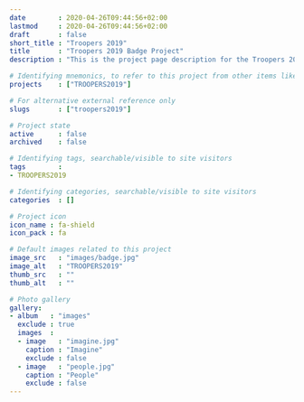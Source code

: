 ```yaml
---
date        : 2020-04-26T09:44:56+02:00
lastmod     : 2020-04-26T09:44:56+02:00
draft       : false
short_title : "Troopers 2019"
title       : "Troopers 2019 Badge Project"
description : "This is the project page description for the Troopers 2019 Project"

# Identifying mnemonics, to refer to this project from other items like blogs, etc.
projects    : ["TROOPERS2019"]

# For alternative external reference only
slugs       : ["troopers2019"]

# Project state
active      : false
archived    : false

# Identifying tags, searchable/visible to site visitors
tags        :
- TROOPERS2019

# Identifying categories, searchable/visible to site visitors
categories  : []

# Project icon
icon_name : fa-shield
icon_pack : fa

# Default images related to this project
image_src   : "images/badge.jpg"
image_alt   : "TROOPERS2019"
thumb_src   : ""
thumb_alt   : ""

# Photo gallery
gallery:
- album   : "images"
  exclude : true
  images  :
  - image   : "imagine.jpg"
    caption : "Imagine"
    exclude : false
  - image   : "people.jpg"
    caption : "People"
    exclude : false
---
```

